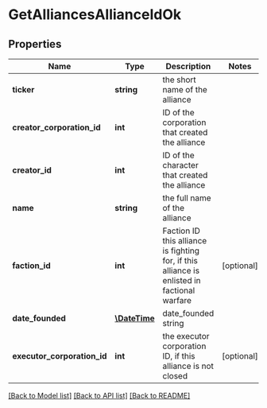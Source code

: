 # GetAlliancesAllianceIdOk

## Properties
Name | Type | Description | Notes
------------ | ------------- | ------------- | -------------
**ticker** | **string** | the short name of the alliance | 
**creator_corporation_id** | **int** | ID of the corporation that created the alliance | 
**creator_id** | **int** | ID of the character that created the alliance | 
**name** | **string** | the full name of the alliance | 
**faction_id** | **int** | Faction ID this alliance is fighting for, if this alliance is enlisted in factional warfare | [optional] 
**date_founded** | [**\DateTime**](\DateTime.md) | date_founded string | 
**executor_corporation_id** | **int** | the executor corporation ID, if this alliance is not closed | [optional] 

[[Back to Model list]](../README.md#documentation-for-models) [[Back to API list]](../README.md#documentation-for-api-endpoints) [[Back to README]](../README.md)


